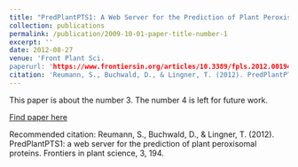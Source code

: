 ```yaml
---
title: "PredPlantPTS1: A Web Server for the Prediction of Plant Peroxisomal Proteins"
collection: publications
permalink: /publication/2009-10-01-paper-title-number-1
excerpt: ''
date: 2012-08-27
venue: 'Front Plant Sci.
paperurl: 'https://www.frontiersin.org/articles/10.3389/fpls.2012.00194/full'
citation: 'Reumann, S., Buchwald, D., & Lingner, T. (2012). PredPlantPTS1: a web server for the prediction of plant peroxisomal proteins. Frontiers in plant science, 3, 194.'
---
```

This paper is about the number 3. The number 4 is left for future work.

[Find paper here](https://www.frontiersin.org/articles/10.3389/fpls.2012.00194/full)

Recommended citation: Reumann, S., Buchwald, D., & Lingner, T. (2012). PredPlantPTS1: a web server for the prediction of plant peroxisomal proteins. Frontiers in plant science, 3, 194.
